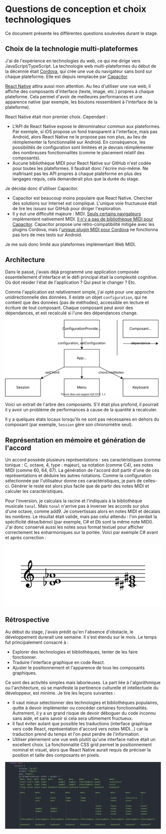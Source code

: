 # Questions de conception et choix technologiques

Ce document présente les différentes questions soulevées durant le stage.

## Choix de la technologie multi-plateformes

J'ai de l'expérience en technologies du web, ce qui me dirige vers JavaScript/TypeScript. La technologie web multi-plateformes du début de la décennie était [Cordova](https://cordova.apache.org/), qui crée une vue du navigateur sans bord sur chaque plateforme. Elle est depuis remplacée par [Capacitor](https://capacitorjs.com/).

[React Native](https://reactnative.dev) attira aussi mon attention. Au lieu d'utiliser une vue web, il affiche des composants d'interface (texte, image, etc.) propres à chaque plateforme. Cela permet d'avoir de meilleures performances et une apparence native (par exemple, les boutons ressemblent à l'interface de la plateforme).

React Native était mon premier choix. Cependant :

* L'API de React Native expose le dénominateur commun aux plateformes. Par exemple, si iOS propose un fond transparent à l'interface, mais pas Android, alors React Native ne le propose pas non plus, au lieu de réimplementer la fonctionnalité sur Android. En conséquence, les possibilités de configuration sont limitées et je devrais réimplémenter des nombreuses fonctionnalités (comme le placement relatif des composants).
* Aucune bibliothèque MIDI pour React Native sur GitHub n'est codée pour toutes les plateformes. Il faudrait donc l'écrire moi-même. Ne maîtrisant pas les API propres à chaque plateforme en plus des langages requis, cela demanderait plus que la durée du stage.

Je décidai donc d'utiliser Capacitor.

* Capacitor est beaucoup moins populaire que React Native. Chercher des solutions sur Internet est compliqué. L'unique voie fructueuse était de lire les _issues_ sur GitHub pour diriger l'exploration.
* Il y eut une difficulté majeure : MIDI. [Seuls certains navigateurs](https://caniuse.com/midi) implémentent nativement MIDI. [Il n'y a pas de bibliothèque MIDI pour Capacitor](https://github.com/capacitor-community/proposals/issues/24). Capacitor propose une rétro-compatibilité mitigée avec les plugins Cordova, mais l'[unique plugin MIDI pour Cordova](https://github.com/josiaho/cordova-plugin-midi-sender) ne fonctionna pas lors de mes tests sur Android.

Je me suis donc limité aux plateformes implémentant Web MIDI.

## Architecture

Dans le passé, j'avais déjà programmé une application composée essentiellement d'interface et le défi principal était la complexité cognitive. Où doit résider l'état de l'application ? Qui peut le changer ? Etc.

Comme l'application est relativement simple, j'ai opté pour une approche unidirectionnelle des données. Il existe un objet `configuration`, qui ne contient que des données (pas de méthodes), accessible en lecture et écriture de tout composant. Chaque composant peut avoir des dépendances, et est recalculé si l'une des dépendances change.

![Arbre des composants](tree.svg)

Voici un extrait de l'arbre des composants. S'il était plus profond, il pourrait il y avoir un problème de performances à cause de la quantité à recalculer.

Il y a quelques états locaux lorsqu'ils ne sont pas nécessaires en dehors du composant (par exemple, `Session` gère son chronomètre seul).

## Représentation en mémoire et génération de l'accord

Un accord possède plusieurs représentations : ses caractéristiques (comme tonique : C, octave, 4, type : majeur), sa notation (comme C4), ses notes MIDI (comme 60, 64, 67). La génération de l'accord doit partir d'une de ces représentations et déduire les autres notations. Comme la configuration sélectionnée par l'utilisateur donne ces caractéristiques, je pars de celles-ci. Générer le reste est alors plus facile que de partir des notes MIDI et calculer les caractéristiques.

Pour l'inversion, je calculais la racine et l'indiquais à la bibliothèque musicale `tonal`. Mais `tonal` n'arrive pas à inverser les accords sur plus d'une octave, comme add9. Je convertissais alors en notes MIDI et décalais les nombres. Le résultat était valide, mais pas celui attendu : l'on perdait la spécificité dièse/bémol (par exemple, C# et Db sont la même note MIDI). J'ai donc conservé aussi les notes sous format textuel pour afficher correctement les enharmoniques sur la portée. Voici par exemple C# avant et après correction :

![C# avant et après correction](enharmonics.svg)

## Rétrospective

Au début du stage, j'avais prédit qu'en l'absence d'obstacle, le développement durerait une semaine. Il s'est étendu sur le mois. Le temps fut principalement consacré à :

* Explorer des technologies et bibliothèques, tenter de les faire fonctionner.
* Traduire l'interface graphique en code React.
* Ajuster le positionnement et l'apparence de tous les composants graphiques.

Ce sont des activités simples mais laborieuses. La part liée à l'algorithmique ou l'architecture, où se manifeste la pertinence culturelle et intellectuele du développeur, est minime. Je tire les leçons suivantes :

* Il vaut mieux sélectionner des technologies et bibliothèques populaires, quitte à devoir implémenter ou concéder certaines fonctionnalités. Autrement, il y a un grand risque de devoir déboguer du code inconnu sans aide, et sans savoir si cela sera ultimement fructueux.
* Il faut éviter autant que possible les traductions (interface graphique vers code React, représentation d'accord vers notes MIDI...) car la traduction prend du temps et l'on peut perdre de l'information.
* Utiliser pleinement une vue web plutôt qu'une interface native était un excellent choix. La fonctionnalité CSS grid permet le positionnement nominal et visuel, alors que React Native aurait requis de préciser la position et taille des composants en pixels.

![Exemple de CSS grid](position.png)